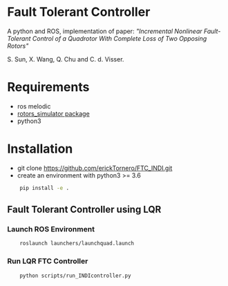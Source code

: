 # Fault Tolerant Controller


A python and ROS, implementation of paper: 
*"Incremental Nonlinear Fault-Tolerant Control of a Quadrotor With Complete Loss of Two Opposing Rotors"*

S. Sun, X. Wang, Q. Chu and C. d. Visser.

# Requirements

- ros melodic
- [rotors_simulator package](https://github.com/ethz-asl/rotors_simulator)
- python3

# Installation
- git clone https://github.com/erickTornero/FTC_INDI.git
- create an environment with python3 >= 3.6
```bash
    pip install -e .
```


## Fault Tolerant Controller using LQR

### Launch ROS Environment

```bash
    roslaunch launchers/launchquad.launch
```

### Run LQR FTC Controller
```bash
    python scripts/run_INDIcontroller.py
```

